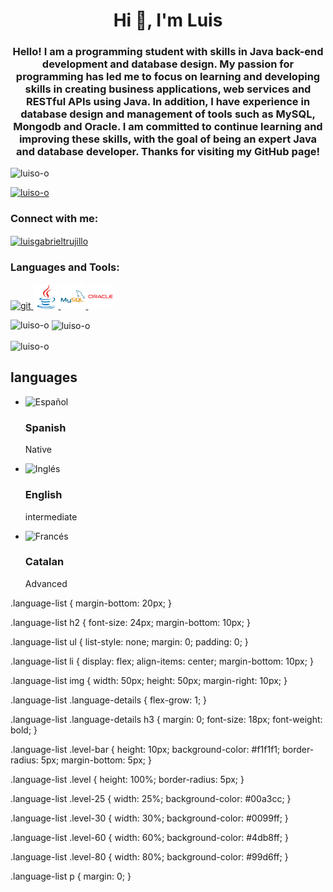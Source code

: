 <h1 align="center">Hi 👋, I'm Luis</h1>
<h3 align="center">Hello! I am a programming student with skills in Java back-end development and database design. My passion for programming has led me to focus on learning and developing skills in creating business applications, web services and RESTful APIs using Java. In addition, I have experience in database design and management of tools such as MySQL, Mongodb and Oracle. I am committed to continue learning and improving these skills, with the goal of being an expert Java and database developer. Thanks for visiting my GitHub page!</h3>

<p align="left"> <img src="https://komarev.com/ghpvc/?username=luiso-o&label=Profile%20views&color=0e75b6&style=flat" alt="luiso-o" /> </p>

<p align="left"> <a href="https://github.com/ryo-ma/github-profile-trophy"><img src="https://github-profile-trophy.vercel.app/?username=luiso-o" alt="luiso-o" /></a> </p>

<h3 align="left">Connect with me:</h3>
<p align="left">
<a href="https://linkedin.com/in/luisgabrieltrujillo" target="blank"><img align="center" src="https://raw.githubusercontent.com/rahuldkjain/github-profile-readme-generator/master/src/images/icons/Social/linked-in-alt.svg" alt="luisgabrieltrujillo" height="30" width="40" /></a>
</p>

<h3 align="left">Languages and Tools:</h3>
<p align="left"> <a href="https://git-scm.com/" target="_blank" rel="noreferrer"> <img src="https://www.vectorlogo.zone/logos/git-scm/git-scm-icon.svg" alt="git" width="40" height="40"/> </a> <a href="https://www.java.com" target="_blank" rel="noreferrer"> <img src="https://raw.githubusercontent.com/devicons/devicon/master/icons/java/java-original.svg" alt="java" width="40" height="40"/> </a> <a href="https://www.mysql.com/" target="_blank" rel="noreferrer"> <img src="https://raw.githubusercontent.com/devicons/devicon/master/icons/mysql/mysql-original-wordmark.svg" alt="mysql" width="40" height="40"/> </a> <a href="https://www.oracle.com/" target="_blank" rel="noreferrer"> <img src="https://raw.githubusercontent.com/devicons/devicon/master/icons/oracle/oracle-original.svg" alt="oracle" width="40" height="40"/> </a> </p>

<p><img align="left" src="https://github-readme-stats.vercel.app/api/top-langs?username=luiso-o&show_icons=true&locale=en&layout=compact" alt="luiso-o" /></p>

<p>&nbsp;<img align="center" src="https://github-readme-stats.vercel.app/api?username=luiso-o&show_icons=true&locale=en" alt="luiso-o" /></p>

<p><img align="center" src="https://github-readme-streak-stats.herokuapp.com/?user=luiso-o&" alt="luiso-o" /></p>

<!DOCTYPE html>
<html>
  <head>
    <title>languages</title>
    <link rel="stylesheet" href="style.css">
  </head>
  <body>
    <!-- Aquí va el contenido del sitio -->
  </body>
</html>

<div class="language-list">
	<h2>languages</h2>
	<ul>
	  <li>
		<img src="https://example.com/spanish.png" alt="Español">
		<div class="language-details">
		  <h3>Spanish</h3>
		  <div class="level-bar">
			<div class="level level-80"></div>
		  </div>
		  <p>Native</p>
		</div>
	  </li>
	  <li>
		<img src="https://example.com/english.png" alt="Inglés">
		<div class="language-details">
		  <h3>English</h3>
		  <div class="level-bar">
			<div class="level level-60"></div>
		  </div>
		  <p>intermediate</p>
		</div>
	  </li>
	  <li>
		<img src="https://example.com/french.png" alt="Francés">
		<div class="language-details">
		  <h3>Catalan</h3>
		  <div class="level-bar">
			<div class="level level-80"></div>
		  </div>
		  <p>Advanced</p>
		</div>
	  </li>
	</ul>
  </div>
  
  .language-list {
    margin-bottom: 20px;
  }
  
  .language-list h2 {
    font-size: 24px;
    margin-bottom: 10px;
  }
  
  .language-list ul {
    list-style: none;
    margin: 0;
    padding: 0;
  }
  
  .language-list li {
    display: flex;
    align-items: center;
    margin-bottom: 10px;
  }
  
  .language-list img {
    width: 50px;
    height: 50px;
    margin-right: 10px;
  }
  
  .language-list .language-details {
    flex-grow: 1;
  }
  
  .language-list .language-details h3 {
    margin: 0;
    font-size: 18px;
    font-weight: bold;
  }
  
  .language-list .level-bar {
    height: 10px;
    background-color: #f1f1f1;
    border-radius: 5px;
    margin-bottom: 5px;
  }
  
  .language-list .level {
    height: 100%;
    border-radius: 5px;
  }
  
  .language-list .level-25 {
    width: 25%;
    background-color: #00a3cc;
  }
  
  .language-list .level-30 {
    width: 30%;
    background-color: #0099ff;
  }
  
  .language-list .level-60 {
    width: 60%;
    background-color: #4db8ff;
  }
  
  .language-list .level-80 {
    width: 80%;
    background-color: #99d6ff;
  }
  
  .language-list p {
    margin: 0;
  }
  
  
  
